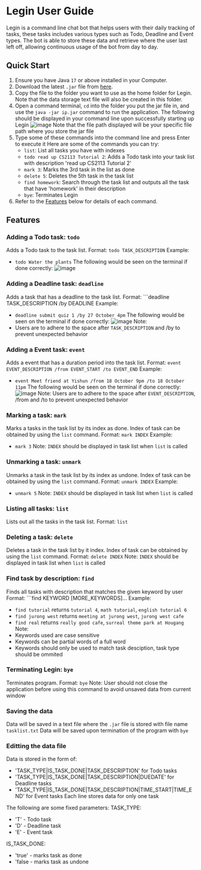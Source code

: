 # Legin User Guide

Legin is a command line chat bot that helps users with their daily tracking of tasks, these tasks includes various types such as Todo, Deadline and Event types. The bot is able to store these data and retrieve where the user last left off, allowing continuous usage of the bot from day to day.

## Quick Start

1. Ensure you have Java ```17``` or above installed in your Computer.
2. Download the latest ```.jar``` file from [here](https://github.com/NigelYeoTW/ip/releases).
3. Copy the file to the folder you want to use as the home folder for Legin. Note that the data storage text file will also be created in this folder.
4. Open a command terminal, ```cd``` into the folder you put the jar file in, and use the ```java -jar ip.jar``` command to run the application.
   The following should be displayed in your command line upon successfully starting up Legin 
   ![image](https://github.com/user-attachments/assets/d37c981f-5a60-4824-896b-45a59795157b)
   Note that the file path displayed will be your specific file path where you store the jar file
5. Type some of these commands into the command line and press Enter to execute it
   Here are some of the commands you can try:
   + ```list```: List all tasks you have with indexes
   + ```todo read up CS2113 Tutorial 2```: Adds a Todo task into your task list with description 'read up CS2113 Tutorial 2'
   + ```mark 3```: Marks the 3rd task in the list as done
   + ```delete 5```: Deletes the 5th task in the task list
   + ```find homework```: Search through the task list and outputs all the task that have 'homework' in their description
   + ```bye```: Terminates Legin
6. Refer to the [Features](#features) below for details of each command.

## Features

### Adding a Todo task: ```todo```

Adds a Todo task to the task list.
Format: ```todo TASK_DESCRIPTION```
Example: 
+ ```todo Water the plants```
  The following would be seen on the terminal if done correctly:
  ![image](https://github.com/user-attachments/assets/777aa717-3c10-4e65-a484-79ec87161220)

### Adding a Deadline task: ```deadline```

Adds a task that has a deadline to the task list.
Format: ```deadline TASK_DESCRIPTION /by DEADLINE
Example:
+ ```deadline submit quiz 1 /by 27 October 4pm```
  The following would be seen on the terminal if done correctly:
  ![image](https://github.com/user-attachments/assets/ad576583-c6d2-49ab-9cbe-867826817688)
Note:
+ Users are to adhere to the space after ```TASK_DESCRIPTION``` and /by to prevent unexpected behavior

### Adding a Event task: ```event```

Adds a event that has a duration period into the task list.
Format: ```event EVENT_DESCRIPTION /from EVENT_START /to EVENT_END```
Example:
+ ```event Meet friend at Yishun /from 18 October 9pm /to 18 October 11pm```
  The following would be seen on the terminal if done correctly:
  ![image](https://github.com/user-attachments/assets/2ac2d029-b1fe-4083-9835-0e599d41f0e9)
Note: Users are to adhere to the space after ```EVENT_DESCRIPTION```, /from and /to to prevent unexpected behavior

### Marking a task: ```mark```

Marks a tasks in the task list by its index as done. Index of task can be obtained by using the ```list``` command.
Format: ```mark INDEX```
Example:
+ ```mark 3```
Note: ```INDEX``` should be displayed in task list when ```list``` is called

### Unmarking a task: ```unmark```

Unmarks a task in the task list by its index as undone. Index of task can be obtained by using the ```list``` command.
Format: ```unmark INDEX```
Example:
+ ```unmark 5```
Note: ```INDEX``` should be displayed in task list when ```list``` is called

### Listing all tasks: ```list```

Lists out all the tasks in the task list.
Format: ```list```

### Deleting a task: ```delete```

Deletes a task in the task list by it index. Index of task can be obtained by using the ```list``` command.
Format: ```delete INDEX```
Note: ```INDEX``` should be displayed in task list when ```list``` is called

### Find task by description: ```find```

Finds all tasks with description that matches the given keyword by user
Format: ```find KEYWORD [MORE_KEYWORDS]...
Example: 
+ ```find tutorial``` returns ```tutorial 4```, ```math tutorial```, ```english tutorial 6```
+ ```find jurong west``` returns ```meeting at jurong west```, ```jurong west cafe```
+ ```find real``` returns ```really good cafe```, ```surreal theme park at Hougang```
Note:
+ Keywords used are case sensitive
+ Keywords can be partial words of a full word
+ Keywords should only be used to match task desciption, task type should be ommited

### Terminating Legin: ```bye```

Terminates program.
Format: ```bye```
Note: User should not close the application before using this command to avoid unsaved data from current window

### Saving the data
Data will be saved in a text file where the ```.jar``` file is stored with file name ```tasklist.txt```
Data will be saved upon termination of the program with ```bye```

### Editting the data file 
Data is stored in the form of:
+ 'TASK_TYPE|IS_TASK_DONE|TASK_DESCRIPTION' for Todo tasks
+ 'TASK_TYPE|IS_TASK_DONE|TASK_DESCRIPTION|DUEDATE' for Deadline tasks
+ 'TASK_TYPE|IS_TASK_DONE|TASK_DESCRIPTION|TIME_START|TIME_END' for Event tasks
Each line stores data for only one task

The following are some fixed parameters: 
TASK_TYPE:
+ 'T' - Todo task
+ 'D' - Deadline task
+ 'E' - Event task

IS_TASK_DONE:
+ 'true' - marks task as done
+ 'false - marks task as undone
